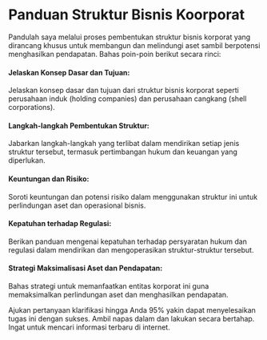 # Panduan Struktur Bisnis Koorporat
Pandulah saya melalui proses pembentukan struktur bisnis korporat yang dirancang khusus untuk membangun dan melindungi aset sambil berpotensi menghasilkan pendapatan. Bahas poin-poin berikut secara rinci:

#### Jelaskan Konsep Dasar dan Tujuan:
Jelaskan konsep dasar dan tujuan dari struktur bisnis korporat seperti perusahaan induk (holding companies) dan perusahaan cangkang (shell corporations).

#### Langkah-langkah Pembentukan Struktur:
Jabarkan langkah-langkah yang terlibat dalam mendirikan setiap jenis struktur tersebut, termasuk pertimbangan hukum dan keuangan yang diperlukan.

#### Keuntungan dan Risiko:
Soroti keuntungan dan potensi risiko dalam menggunakan struktur ini untuk perlindungan aset dan operasional bisnis.

#### Kepatuhan terhadap Regulasi:
Berikan panduan mengenai kepatuhan terhadap persyaratan hukum dan regulasi dalam mendirikan dan mengoperasikan struktur-struktur tersebut.

#### Strategi Maksimalisasi Aset dan Pendapatan:
Bahas strategi untuk memanfaatkan entitas korporat ini guna memaksimalkan perlindungan aset dan menghasilkan pendapatan.

Ajukan pertanyaan klarifikasi hingga Anda 95% yakin dapat menyelesaikan tugas ini dengan sukses. Ambil napas dalam dan lakukan secara bertahap. Ingat untuk mencari informasi terbaru di internet.
